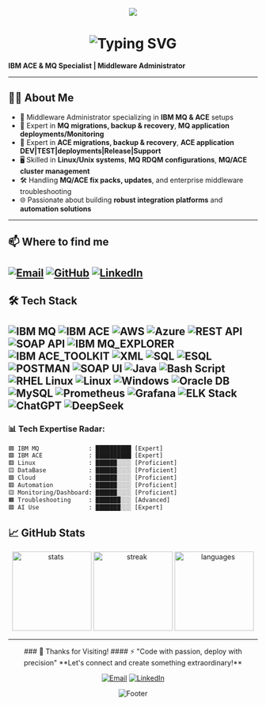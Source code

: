 <!-- Banner -->
<p align="center">
  <img src="https://capsule-render.vercel.app/api?type=waving&color=gradient&height=200&section=header&text=SHIVARAJ%20🚀&fontSize=40&fontAlign=50&fontColor=ffffff" />
</p>

<!-- Typing Intro -->
<h1 align="center">
  <img src="https://readme-typing-svg.demolab.com?font=Fira+Code&weight=400&pause=1000&color=36BCF7&center=true&vCenter=true&width=435&lines=Hi+there!+I'm+Shiva;Working+at+THBS;MQ+ACE+Specialist;AI+Cloud+Enthusiast;Always+Learning+%26+Building..." alt="Typing SVG" />
</h1>


**IBM ACE & MQ Specialist | Middleware Administrator**

---

## 👨‍💻 About Me
- 💼 Middleware Administrator specializing in **IBM MQ & ACE** setups
- 🔧 Expert in **MQ migrations, backup & recovery**, **MQ application deployments/Monitoring**
- 🔧 Expert in **ACE migrations, backup & recovery**, **ACE application DEV|TEST|deployments|Release|Support**
- 🖥️ Skilled in **Linux/Unix systems**, **MQ RDQM configurations**, **MQ/ACE cluster management**
- 🛠️ Handling **MQ/ACE fix packs, updates**, and enterprise middleware troubleshooting
- 🌐 Passionate about building **robust integration platforms** and **automation solutions**

---

## 📫 Where to find me
[![Email](https://img.shields.io/badge/Email-D14836?style=for-the-badge&logo=gmail&logoColor=white)](mailto:shivantu9@gmail.com)
[![GitHub](https://img.shields.io/badge/GitHub-181717?style=for-the-badge&logo=github&logoColor=white)](https://github.com/shivantu)
[![LinkedIn](https://img.shields.io/badge/LinkedIn-0077B5?style=for-the-badge&logo=linkedin&logoColor=white)](https://www.linkedin.com/in/shivaraj-b)  
---

<!-- Tech Stack -->
## 🛠️ Tech Stack

![IBM MQ](https://img.shields.io/badge/IBM%20MQ-%230054E5.svg?style=plastic&logo=ibm&logoColor=white) 
![IBM ACE](https://img.shields.io/badge/IBM%20ACE-%230054E5.svg?style=plastic&logo=ibm&logoColor=white)
![AWS](https://img.shields.io/badge/AWS-%23FF9900.svg?style=plastic&logo=amazon-aws&logoColor=white) 
![Azure](https://img.shields.io/badge/azure-%230072C6.svg?style=plastic&logo=microsoftazure&logoColor=white)
![REST API](https://img.shields.io/badge/REST-API-FF6C37?style=plastic&logo=rest&logoColor=white) 
![SOAP API](https://img.shields.io/badge/SOAP-API-FF6C37?style=plastic&logo=rest&logoColor=white)
![IBM MQ_EXPLORER](https://img.shields.io/badge/IBM%20MQ%20EXPLORER-%230054E5.svg?style=plastic&logo=ibm&logoColor=white) 
![IBM ACE_TOOLKIT](https://img.shields.io/badge/IBM%20ACE%20TOOLKIT-%230054E5.svg?style=plastic&logo=ibm&logoColor=white)
![XML](https://img.shields.io/badge/XML-Data-FF6600?style=plastic&logo=xml&logoColor=white)
![SQL](https://img.shields.io/badge/SQL-Query-4479A1?style=plastic&logo=sql&logoColor=white) 
![ESQL](https://img.shields.io/badge/ESQL-IBM-054ADA?style=plastic&logo=ibm&logoColor=white)
![POSTMAN](https://img.shields.io/badge/POSTMAN-FF6C37?style=plastic&logo=rest&logoColor=white)
![SOAP UI](https://img.shields.io/badge/SOAP-UI-FF6C37?style=plastic&logo=rest&logoColor=white)
![Java](https://img.shields.io/badge/java-%23ED8B00.svg?style=plastic&logo=openjdk&logoColor=white) 
![Bash Script](https://img.shields.io/badge/bash_script-%23121011.svg?style=plastic&logo=gnu-bash&logoColor=white)
![RHEL Linux](https://img.shields.io/badge/RHEL%20Linux-EE0000?style=plastic&logo=redhat&logoColor=white) 
![Linux](https://img.shields.io/badge/Linux-FCC624?style=plastic&logo=linux&logoColor=black)
![Windows](https://img.shields.io/badge/Windows-0078D6?style=plastic&logo=windows&logoColor=white)
![Oracle DB](https://img.shields.io/badge/Oracle%20DB-F80000?style=plastic&logo=oracle&logoColor=white) 
![MySQL](https://img.shields.io/badge/mysql-4479A1.svg?style=plastic&logo=mysql&logoColor=white)
![Prometheus](https://img.shields.io/badge/Prometheus-E6522C?style=plastic&logo=prometheus&logoColor=white) 
![Grafana](https://img.shields.io/badge/Grafana-F46800?style=plastic&logo=grafana&logoColor=white)
![ELK Stack](https://img.shields.io/badge/ELK%20Stack-005571?style=plastic&logo=elasticstack&logoColor=white)
![ChatGPT](https://img.shields.io/badge/ChatGPT-FCC624?style=plastic&logo=ChatGPT&logoColor=black)
![DeepSeek](https://img.shields.io/badge/DeepSeek%20-F80000?style=plastic&logo=DeepSeek&logoColor=white) 
---

### **📊 Tech Expertise Radar:**
<!--START_SECTION:waka-->
```txt
🟦 IBM MQ              : ██████████ [Expert]
🟩 IBM ACE             : ██████████ [Expert] 
🟥 Linux               : ██████░░░░ [Proficient]
🟨 DataBase            : ██████░░░░ [Proficient]
🟪 Cloud               : ██████░░░░ [Proficient]
🟥 Automation          : ██████░░░░ [Proficient]
🟨 Monitoring/Dashboard: ██████░░░░ [Proficient]
🟧 Troubleshooting     : ███████░░░ [Advanced]
🟪 AI Use              : ███████░░░ [Expert]
```
## 📈 GitHub Stats
<p align="center">
  <img
    src="https://github-readme-stats.vercel.app/api?username=shivantu&theme=github_dark&show_icons=true&rank_icon=github"
    height="160"
    alt="stats"
  />
  <img
    src="https://github-readme-streak-stats.herokuapp.com/?user=shivantu&theme=github_dark&hide_border=true"
    height="160"
    alt="streak"
  />
  <img
    src="https://github-readme-stats.vercel.app/api/top-langs/?username=shivantu&layout=compact&theme=radical"
    height="160"
    alt="languages"
  />
</p>

---
<div align="center">
### 🌟 Thanks for Visiting!
#### ⚡ "Code with passion, deploy with precision"
**Let's connect and create something extraordinary!**

[![Email](https://img.shields.io/badge/📧_Email_Me-D14836?style=for-the-badge&logo=gmail&logoColor=white)](mailto:shivantu9@gmail.com)
[![LinkedIn](https://img.shields.io/badge/💼_LinkedIn-0077B5?style=for-the-badge&logo=linkedin&logoColor=white)](https://www.linkedin.com/in/shivaraj-b)

![Footer](https://capsule-render.vercel.app/api?type=waving&color=gradient&height=100&section=footer)

</div>
